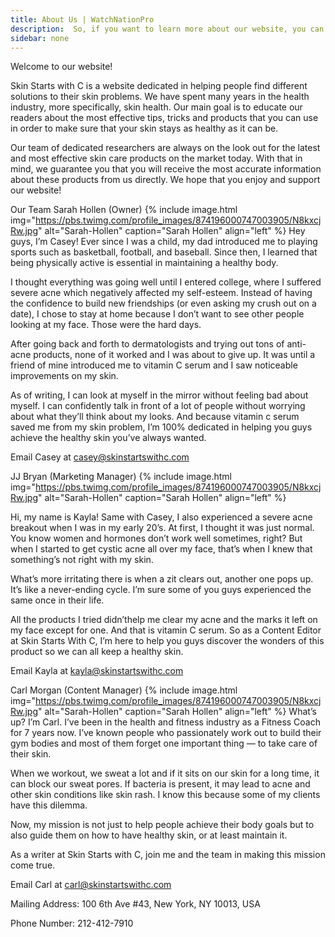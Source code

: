 ```yaml
---
title: About Us | WatchNationPro
description:  So, if you want to learn more about our website, you can click this link right here and find out more about WatchNationPro.
sidebar: none
---
```

Welcome to our website!

Skin Starts with C is a website dedicated in helping people find different solutions to their skin problems. We have spent many years in the health industry, more specifically, skin health. Our main goal is to educate our readers about the most effective tips, tricks and products that you can use in order to make sure that your skin stays as healthy as it can be.

Our team of dedicated researchers are always on the look out for the latest and most effective skin care products on the market today. With that in mind, we guarantee you that you will receive the most accurate information about these products from us directly. We hope that you enjoy and support our website!

Our Team
Sarah Hollen (Owner)
{% include image.html img="https://pbs.twimg.com/profile_images/874196000747003905/N8kxcjRw.jpg" alt="Sarah-Hollen" caption="Sarah Hollen" align="left" %}
​Hey guys, I’m Casey! Ever since I was a child, ​my dad introduced me to playing sports such as basketball, football, and baseball. Since then, I learned that being physically active is essential in maintaining a healthy body.

I thought everything was going well until I entered college, where I suffered severe acne which negatively affected my self-esteem. Instead of having the confidence to build new friendships (or even asking my crush out on a date), I chose to stay at home because I don’t want to see other people looking at my face. Those were the hard days.

​After going back and forth to ​dermatologists and trying out tons of anti-acne products, none of it worked and I was about to give up. It was until a friend of mine introduced me to vitamin C serum ​and I saw noticeable improvements on my skin.

​As of writing, I can look at myself in the mirror without feeling bad about myself. ​I can confidently talk in front of a lot of people without worrying about what they’ll think about my looks. And because vitamin c serum saved me from my skin problem, I’m 100% dedicated in helping you guys achieve the healthy skin you’ve always wanted.

Email Casey at casey@skinstartswithc.com

JJ Bryan (Marketing Manager)
{% include image.html img="https://pbs.twimg.com/profile_images/874196000747003905/N8kxcjRw.jpg" alt="Sarah-Hollen" caption="Sarah Hollen" align="left" %}

​Hi, my name is Kayla! Same with Casey, I also experienced a severe acne breakout when I was in my early 20’s. At first, I thought it was just normal. You know women and hormones don’t work well sometimes, right? But when I started to get cystic acne all over my face, that’s when I knew that something’s not right with my skin.

What’s more irritating there is when a zit clears out, another one pops up. It’s like a never-ending cycle. I’m sure some of you guys experienced the same once in their life.

All the products I tried didn’t​help me clear my acne and the marks it left on my face except for one. And that is vitamin C serum. So as a Content ​Editor at Skin Starts With C, I’m here to help you guys discover the wonders of this product so we can all keep a healthy skin.

Email Kayla at kayla@skinstartswithc.com

​Carl Morgan (Content Manager)
{% include image.html img="https://pbs.twimg.com/profile_images/874196000747003905/N8kxcjRw.jpg" alt="Sarah-Hollen" caption="Sarah Hollen" align="left" %}
​What’s up? I’m Carl. I’ve been in the health and fitness industry as a ​Fitness ​Coach for 7 years now. I’ve known people who passionately work out to build their gym bodies and most of them forget ​one important thing — to take care of their skin.

​When we workout, we sweat a lot and if it sits on our skin for a long time, it can block our sweat pores. ​If bacteria is present, it may lead to acne and other skin conditions like skin rash. I know this because some of my clients have this dilemma.

Now, my mission is not just to help people achieve their body goals but to also guide them on how to have healthy skin, or at least maintain it.

As a writer at Skin Starts with C, join me and the team in making this mission come true.

​Email Carl at carl@skinstartswithc.com

​Mailing Address: 100 6th Ave #43, New York, NY 10013, USA

Phone Number: 212-412-7910
